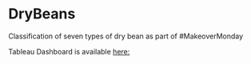 # DryBeans
Classification of seven types of dry bean as part of #MakeoverMonday

Tableau Dashboard is available [here:](https://public.tableau.com/profile/arabella.cooper.maddocks#!/vizhome/WhichBeanisWhich)
